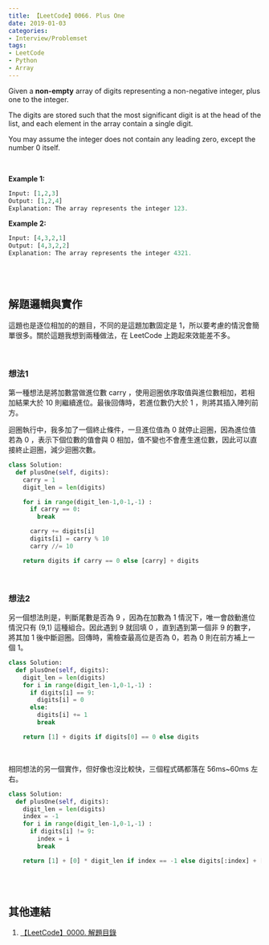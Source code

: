 ```yaml
---
title: 【LeetCode】0066. Plus One
date: 2019-01-03
categories:
- Interview/Problemset
tags:
- LeetCode
- Python
- Array
--- 
```


Given a  **non-empty**  array of digits representing a non-negative integer, plus one to the integer.

The digits are stored such that the most significant digit is at the head of the list, and each element in the array contain a single digit.

You may assume the integer does not contain any leading zero, except the number 0 itself.

<!--more-->
<br>

**Example 1:**
```python
Input: [1,2,3]
Output: [1,2,4]
Explanation: The array represents the integer 123.
```

**Example 2:**
```python
Input: [4,3,2,1]
Output: [4,3,2,2]
Explanation: The array represents the integer 4321.
```
<br><br>
## 解題邏輯與實作
這題也是逐位相加的的題目，不同的是這題加數固定是 1，所以要考慮的情況會簡單很多。關於這題我想到兩種做法，在 LeetCode 上跑起來效能差不多。

<br>

### 想法1
第一種想法是將加數當做進位數 carry ，使用迴圈依序取值與進位數相加，若相加結果大於 10 則繼續進位。最後回傳時，若進位數仍大於 1 ，則將其插入陣列前方。

迴圈執行中，我多加了一個終止條件，一旦進位值為 0 就停止迴圈，因為進位值若為 0 ，表示下個位數的值會與 0 相加，值不變也不會產生進位數，因此可以直接終止迴圈，減少迴圈次數。


```python
class Solution:
  def plusOne(self, digits):
    carry = 1
    digit_len = len(digits) 

    for i in range(digit_len-1,0-1,-1) :
      if carry == 0:
        break

      carry += digits[i]
      digits[i] = carry % 10
      carry //= 10   

    return digits if carry == 0 else [carry] + digits 
```

<br>

### 想法2
另一個想法則是，判斷尾數是否為 9 ，因為在加數為 1 情況下，唯一會啟動進位情況只有 (9,1) 這種組合。因此遇到 9 就回填 0 ，直到遇到第一個非 9 的數字，將其加 1 後中斷迴圈。回傳時，需檢查最高位是否為 0，若為 0 則在前方補上一個 1。

```python
class Solution:
  def plusOne(self, digits):
    digit_len = len(digits) 
    for i in range(digit_len-1,0-1,-1) :
      if digits[i] == 9:
        digits[i] = 0
      else:
        digits[i] += 1
        break

    return [1] + digits if digits[0] == 0 else digits
```
<br>

相同想法的另一個實作，但好像也沒比較快，三個程式碼都落在 56ms~60ms 左右。
```python
class Solution:
  def plusOne(self, digits):
    digit_len = len(digits) 
    index = -1
    for i in range(digit_len-1,0-1,-1) :
      if digits[i] != 9:
        index = i
        break 

    return [1] + [0] * digit_len if index == -1 else digits[:index] + [digits[index]+1] + [0] * (digit_len-index-1)
```

<br><br>

## 其他連結
1. [【LeetCode】0000. 解題目錄](/interview/problemset/2018/12/19/LeetCode-0000-Contents/)